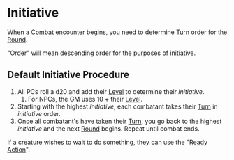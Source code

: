 # Initiative

When a [Combat](Combat.md) encounter begins, you need to determine [Turn](Turn.md) order for the [Round](Round.md).

"Order" will mean descending order for the purposes of initiative.

## Default Initiative Procedure

1. All PCs roll a d20 and add their [Level](../Player%20Characters/Derived%20Statistics/Level.md) to determine their *initiative*.
	1. For NPCs, the GM uses 10 + their [Level](../Player%20Characters/Derived%20Statistics/Level.md).
2. Starting with the highest *initiative*, each combatant takes their [Turn](Turn.md) in *initiative* order.
3. Once all combatant's have taken their [Turn](Turn.md), you go back to the highest *initiative* and the next [Round](Round.md) begins. Repeat until combat ends.

If a creature wishes to wait to do something, they can use the "[Ready Action](Reaction.md#Ready)".
